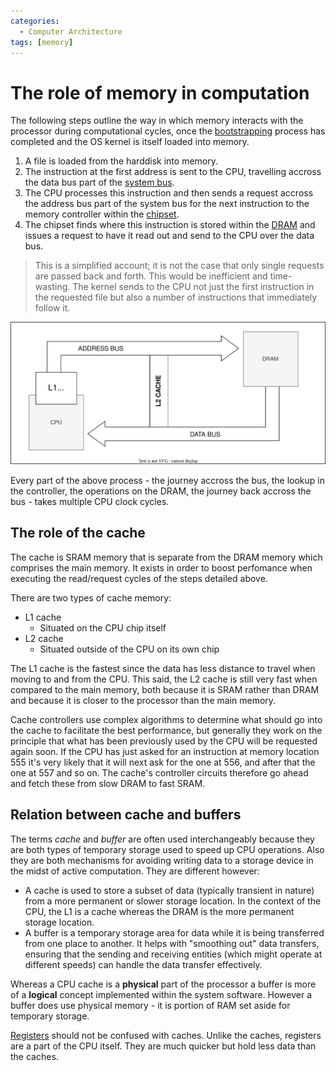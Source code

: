 ```yaml
---
categories:
  - Computer Architecture
tags: [memory]
---
```


# The role of memory in computation

The following steps outline the way in which memory interacts with the processor during computational cycles, once the [bootstrapping](/Operating_Systems/Boot_process.md) process has completed and the OS kernel is itself loaded into memory.

1. A file is loaded from the harddisk into memory.
2. The instruction at the first address is sent to the CPU, travelling accross the data bus part of the [system bus](/Computer_Architecture/Bus.md).
3. The CPU processes this instruction and then sends a request accross the address bus part of the system bus for the next instruction to the memory controller within the [chipset](/Computer_Architecture/Chipset_and_controllers.md).
4. The chipset finds where this instruction is stored within the [DRAM](/Computer_Architecture/Memory/Memory.md#dram) and issues a request to have it read out and send to the CPU over the data bus.

> This is a simplified account; it is not the case that only single requests are passed back and forth. This would be inefficient and time-wasting. The kernel sends to the CPU not just the first instruction in the requested file but also a number of instructions that immediately follow it.

![](/_img/memory-flow.svg)

Every part of the above process - the journey accross the bus, the lookup in the controller, the operations on the DRAM, the journey back accross the bus - takes multiple CPU clock cycles.

## The role of the cache

The cache is SRAM memory that is separate from the DRAM memory which comprises the main memory. It exists in order to boost perfomance when executing the read/request cycles of the steps detailed above.

There are two types of cache memory:

- L1 cache
  - Situated on the CPU chip itself
- L2 cache
  - Situated outside of the CPU on its own chip

The L1 cache is the fastest since the data has less distance to travel when moving to and from the CPU. This said, the L2 cache is still very fast when compared to the main memory, both because it is SRAM rather than DRAM and because it is closer to the processor than the main memory.

Cache controllers use complex algorithms to determine what should go into the cache to facilitate the best performance, but generally they work on the principle that what has been previously used by the CPU will be requested again soon. If the CPU has just asked for an instruction at memory location 555 it's very likely that it will next ask for the one at 556, and after that the one at 557 and so on. The cache's controller circuits therefore go ahead and fetch these from slow DRAM to fast SRAM.

## Relation between cache and buffers

The terms _cache_ and _buffer_ are often used interchangeably because they are both types of temporary storage used to speed up CPU operations. Also they are both mechanisms for avoiding writing data to a storage device in the midst of active computation. They are different however:

- A cache is used to store a subset of data (typically transient in nature) from a more permanent or slower storage location. In the context of the CPU, the L1 is a cache whereas the DRAM is the more permanent storage location.
- A buffer is a temporary storage area for data while it is being transferred from one place to another. It helps with "smoothing out" data transfers, ensuring that the sending and receiving entities (which might operate at different speeds) can handle the data transfer effectively.

Whereas a CPU cache is a **physical** part of the processor a buffer is more of a **logical** concept implemented within the system software. However a buffer does use physical memory - it is portion of RAM set aside for temporary storage.

[Registers](/Computer_Architecture/CPU/CPU_architecture.md#registers) should not be confused with caches. Unlike the caches, registers are a part of the CPU itself. They are much quicker but hold less data than the caches.
